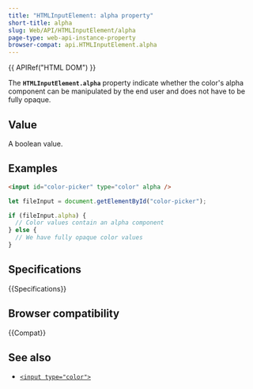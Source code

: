 ```yaml
---
title: "HTMLInputElement: alpha property"
short-title: alpha
slug: Web/API/HTMLInputElement/alpha
page-type: web-api-instance-property
browser-compat: api.HTMLInputElement.alpha
---
```


{{ APIRef("HTML DOM") }}

The **`HTMLInputElement.alpha`** property indicate whether the color's alpha component can be manipulated by the end user and does not have to be fully opaque.

## Value

A boolean value.

## Examples

```html
<input id="color-picker" type="color" alpha />
```

```js
let fileInput = document.getElementById("color-picker");

if (fileInput.alpha) {
  // Color values contain an alpha component
} else {
  // We have fully opaque color values
}
```

## Specifications

{{Specifications}}

## Browser compatibility

{{Compat}}

## See also

- [`<input type="color">`](/en-US/docs/Web/HTML/Reference/Elements/input/color)
